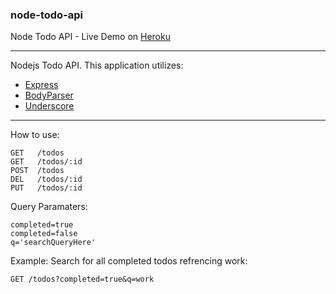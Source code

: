 ### node-todo-api
Node Todo API - Live Demo on [Heroku](https://node-todo-api-1.herokuapp.com)

-----

Nodejs Todo API. This application utilizes: 

* [Express](https://expressjs.com/)
* [BodyParser](https://github.com/expressjs/body-parser)
* [Underscore](http://underscorejs.org/)

-----

How to use:

```
GET   /todos
GET   /todos/:id
POST  /todos
DEL   /todos/:id
PUT   /todos/:id
```

Query Paramaters:
```
completed=true
completed=false
q='searchQueryHere'
```

Example: Search for all completed todos refrencing work:
```
GET /todos?completed=true&q=work
```
